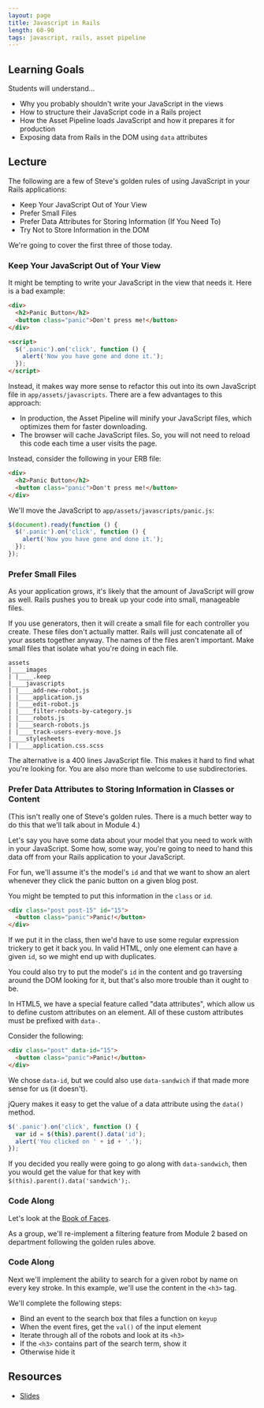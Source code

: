```yaml
---
layout: page
title: Javascript in Rails
length: 60-90
tags: javascript, rails, asset pipeline
---
```


## Learning Goals

Students will understand…

* Why you probably shouldn't write your JavaScript in the views
* How to structure their JavaScript code in a Rails project
* How the Asset Pipeline loads JavaScript and how it prepares it for production
* Exposing data from Rails in the DOM using `data` attributes

## Lecture

The following are a few of Steve's golden rules of using JavaScript in your Rails applications:

* Keep Your JavaScript Out of Your View
* Prefer Small Files
* Prefer Data Attributes for Storing Information (If You Need To)
* Try Not to Store Information in the DOM

We're going to cover the first three of those today.

### Keep Your JavaScript Out of Your View

It might be tempting to write your JavaScript in the view that needs it. Here is a bad example:

```html
<div>
  <h2>Panic Button</h2>
  <button class="panic">Don't press me!</button>
</div>

<script>
  $('.panic').on('click', function () {
    alert('Now you have gone and done it.');
  });
</script>
```

Instead, it makes way more sense to refactor this out into its own JavaScript file in `app/assets/javascripts`. There are a few advantages to this approach:

* In production, the Asset Pipeline will minify your JavaScript files, which optimizes them for faster downloading.
* The browser will cache JavaScript files. So, you will not need to reload this code each time a user visits the page.

Instead, consider the following in your ERB file:

```html
<div>
  <h2>Panic Button</h2>
  <button class="panic">Don't press me!</button>
</div>
```

We'll move the JavaScript to `app/assets/javascripts/panic.js`:

```js
$(document).ready(function () {
  $('.panic').on('click', function () {
    alert('Now you have gone and done it.');
  });
});
```

### Prefer Small Files

As your application grows, it's likely that the amount of JavaScript will grow as well. Rails pushes you to break up your code into small, manageable files.

If you use generators, then it will create a small file for each controller you create. These files don't actually matter. Rails will just concatenate all of your assets together anyway. The names of the files aren't important. Make small files that isolate what you're doing in each file.

```
assets
|____images
| |____.keep
|____javascripts
| |____add-new-robot.js
| |____application.js
| |____edit-robot.js
| |____filter-robots-by-category.js
| |____robots.js
| |____search-robots.js
| |____track-users-every-move.js
|____stylesheets
| |____application.css.scss
```

The alternative is a 400 lines JavaScript file. This makes it hard to find what you're looking for. You are also more than welcome to use subdirectories.

### Prefer Data Attributes to Storing Information in Classes or Content

(This isn't really one of Steve's golden rules. There is a much better way to do this that we'll talk about in Module 4.)

Let's say you have some data about your model that you need to work with in your JavaScript. Some how, some way, you're going to need to hand this data off from your Rails application to your JavaScript.

For fun, we'll assume it's the model's `id` and that we want to show an alert whenever they click the panic button on a given blog post.

You might be tempted to put this information in the `class` or `id`.

```html
<div class="post post-15" id="15">
  <button class="panic">Panic!</button>
</div>
```

If we put it in the class, then we'd have to use some regular expression trickery to get it back you. In valid HTML, only one element can have a given `id`, so we might end up with duplicates.

You could also try to put the model's `id` in the content and go traversing around the DOM looking for it, but that's also more trouble than it ought to be.

In HTML5, we have a special feature called "data attributes", which allow us to define custom attributes on an element. All of these custom attributes must be prefixed with `data-`.

Consider the following:

```html
<div class="post" data-id="15">
  <button class="panic">Panic!</button>
</div>
```

We chose `data-id`, but we could also use `data-sandwich` if that made more sense for us (it doesn't).

jQuery makes it easy to get the value of a data attribute using the `data()` method.

```js
$('.panic').on('click', function () {
  var id = $(this).parent().data('id');
  alert('You clicked on ' + id + '.');
});
```

If you decided you really were going to go along with `data-sandwich`, then you would get the value for that key with `$(this).parent().data('sandwich');`.

### Code Along

Let's look at the [Book of Faces](https://github.com/turingschool-examples/book_of_faces).

As a group, we'll re-implement a filtering feature from Module 2 based on department following the golden rules above.

### Code Along

Next we'll implement the ability to search for a given robot by name on every key stroke. In this example, we'll use the content in the `<h3>` tag.

We'll complete the following steps:

* Bind an event to the search box that files a function on `keyup`
* When the event fires, get the `val()` of the input element
* Iterate through all of the robots and look at its `<h3>`
* If the `<h3>` contains part of the search term, show it
* Otherwise hide it

## Resources

* [Slides](https://www.dropbox.com/s/bdnyf4o772374gz/Javascript%20in%20Rails.key?dl=0)

